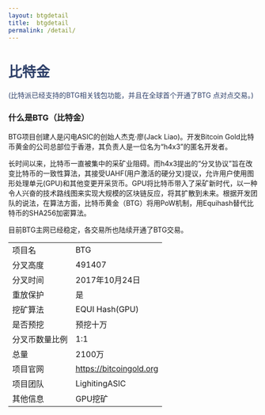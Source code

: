 ```yaml
---
layout: btgdetail
title:  btgdetail
permalink: /detail/
---
```

<h1 style="color: #2F416A">比特金</h1>
<p class="summarytxt" style="color: #2F416A">(比特派已经支持的BTG相关钱包功能，并且在全球首个开通了BTG 点对点交易。)
</p>
<h3>什么是BTG（比特金）</h3>
<p>BTG项目创建人是闪电ASIC的创始人杰克·廖(Jack Liao)。开发Bitcoin Gold比特币黄金的公司总部位于香港，其负责人是一位名为“h4x3”的匿名开发者。
</p>
<p>长时间以来，比特币一直被集中的采矿业阻碍。而h4x3提出的“分叉协议”旨在改变比特币的一致性算法，其接受UAHF(用户激活的硬分叉)提议，允许用户使用图形处理单元(GPU)和其他变更开采货币。GPU将比特币带入了采矿新时代，以一种令人兴奋的技术路线图来实现大规模的区块链反应，将其扩散到未来。根据开发团队的说法，在算法方面，比特币黄金（BTG）将用PoW机制，用Equihash替代比特币的SHA256加密算法。
</p>
<p>目前BTG主网已经稳定，各交易所也陆续开通了BTG交易。</p>

<table class="center">
  <tbody>
    <tr>
        <td class="tablehalf">项目名</td>
        <td class="tablehalf">BTG</td>
    </tr>
    <tr>
        <td>分叉高度</td>
        <td>491407</td>
    </tr>
    <tr>
        <td>分叉时间</td>
        <td>2017年10月24日</td>
    </tr>
    <tr>
        <td>重放保护</td>
        <td>是</td>
    </tr>
    <tr>
        <td>挖矿算法</td>
        <td>EQUI Hash(GPU)</td>
    </tr>
    <tr>
        <td>是否预挖</td>
        <td>预挖十万</td>
    </tr>
    <tr>
        <td>分叉币数量比例</td>
        <td>1:1</td>
    </tr>
    <tr>
        <td>总量</td>
        <td>2100万</td>
    </tr>
    <tr>
        <td>项目官网</td>
        <td><a href="https://bitcoingold.org/" target="_blank">https://bitcoingold.org</a></td>
    </tr>
    <tr>
        <td>项目团队</td>
        <td>LighitingASIC</td>
    </tr>
    <tr>
        <td>其他信息</td>
        <td>GPU挖矿</td>
    </tr>
  </tbody>
</table>